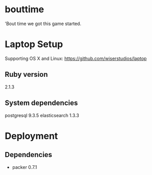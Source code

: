 bouttime
===

'Bout time we got this game started.

Laptop Setup
===
Supporting OS X and Linux:
https://github.com/wiserstudios/laptop

Ruby version
---
2.1.3

System dependencies
--
postgresql 9.3.5
elasticsearch 1.3.3

Deployment
===
Dependencies
---
- packer 0.7.1

